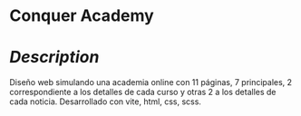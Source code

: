 <h1 aling="center">Conquer Academy</h1>

# _Description_

Diseño web simulando una academia online con 11 páginas, 7 principales, 2 correspondiente a los detalles de cada curso y otras 2 a los detalles de cada noticia. Desarrollado con vite, html, css, scss.
